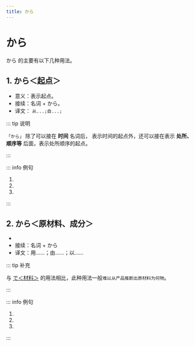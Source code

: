 ```yaml
---
title: から
---
```


# から

から 的主要有以下几种用法。

## 1. から＜起点＞

- 意义：表示起点。
- 接续：名词 + から。
- 译文： `从...;自...;`

::: tip 说明

`「から」`  除了可以接在 **时间** 名词后， 表示时间的起点外，还可以接在表示 **处所、顺序等** 后面，表示处所顺序的起点。

:::

::: info 例句

1. <grammer-content sentence="1[時間目/じかんめ]は[何時/なんじ]**から**ですか。" trans='第一节课什么时候开始？' />
2. <grammer-content sentence="[朝/あさ]８[時/じ]**から**です。" trans='早上八点开始。' />
3. <grammer-content sentence="[夕方/ゆうがた]７[時/じ]**から**[選択/せんたく][科目/かもく]の[授業/じゅぎょう]です。" trans='傍晚7点开始上选修课。' />

:::

## 2. から＜原材料、成分＞

- <grammer-content sentence="意义：表示事物的**生产材料或构成成份**；" />
- 接续：名词 + から
- 译文：用......；由......；以......

::: tip 补充

与 <u>[で＜材料＞](../auxiliary/te.md#_5-で-材料)</u> 的用法相比，此种用法一般`难以从产品推断出原材料为何物`。

:::

::: info 例句

1. <grammer-content sentence="[鹿/しか]の[角/つの]や[蛇/へび]の[皮/かわ]**から**[栄養剤/えいようざい]を[作/つく]ります。" trans="用鹿角和蛇皮制作营养剂。" />
2. <grammer-content sentence="[醤油/しょうゆ]は[大豆/だいず]**から**[作/つく]ります。" trans="酱油是用大豆做的。" />
3. <grammer-content sentence="[牛乳/ぎゅうにゅう]**から**チーズを[作/つく]ります。" trans="用牛奶做奶酪。" />

:::
